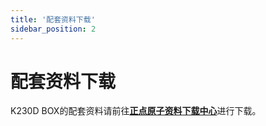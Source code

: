 ```yaml
---
title: '配套资料下载'
sidebar_position: 2
---
```


# 配套资料下载

K230D BOX的配套资料请前往[**正点原子资料下载中心**](http://www.openedv.com/docs/boards/k210/ATK-DNK210.html)进行下载。